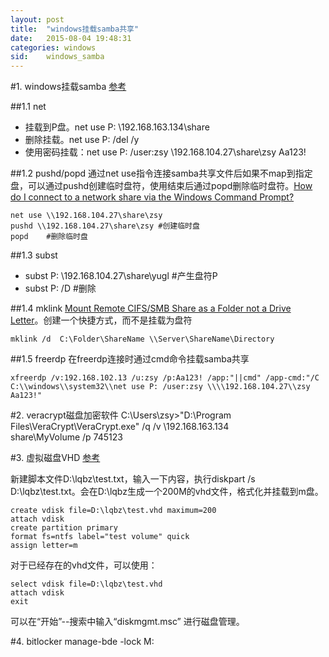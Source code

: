 ```yaml
---
layout: post
title:  "windows挂载samba共享"
date:   2015-08-04 19:48:31
categories: windows
sid:    windows_samba
---
```


#1. windows挂载samba
[参考](http://rainbird.blog.51cto.com/211214/197794/)

##1.1 net
+ 挂载到P盘。net use P: \\192.168.163.134\share
+ 删除挂载。net use P: /del /y
+ 使用密码挂载：net use P: /user:zsy \\192.168.104.27\share\zsy Aa123!

##1.2 pushd/popd
通过net use指令连接samba共享文件后如果不map到指定盘，可以通过pushd创建临时盘符，使用结束后通过popd删除临时盘符。[How do I connect to a network share via the Windows Command Prompt?](http://superuser.com/questions/52220/how-do-i-connect-to-a-network-share-via-the-windows-command-prompt)

	net use \\192.168.104.27\share\zsy
	pushd \\192.168.104.27\share\zsy #创建临时盘
	popd	#删除临时盘

##1.3 subst
+ subst P: \\192.168.104.27\share\yugl #产生盘符P
+ subst P: /D #删除

##1.4 mklink
[Mount Remote CIFS/SMB Share as a Folder not a Drive Letter](http://serverfault.com/questions/105633/mount-remote-cifs-smb-share-as-a-folder-not-a-drive-letter)。创建一个快捷方式，而不是挂载为盘符

	mklink /d  C:\Folder\ShareName \\Server\ShareName\Directory

##1.5 freerdp
在freerdp连接时通过cmd命令挂载samba共享

	xfreerdp /v:192.168.102.13 /u:zsy /p:Aa123! /app:"||cmd" /app-cmd:"/C C:\\windows\\system32\\net use P: /user:zsy \\\\192.168.104.27\\zsy Aa123!"

#2. veracrypt磁盘加密软件
C:\Users\zsy>"D:\Program Files\VeraCrypt\VeraCrypt.exe" /q /v \\192.168.163.134\
share\MyVolume /p 745123

#3. 虚拟磁盘VHD
[参考](https://technet.microsoft.com/en-us/library/gg318052(v=ws.10).aspx)

新建脚本文件D:\lqbz\test.txt，输入一下内容，执行diskpart /s D:\lqbz\test.txt。会在D:\lqbz生成一个200M的vhd文件，格式化并挂载到m盘。

	create vdisk file=D:\lqbz\test.vhd maximum=200
	attach vdisk 
	create partition primary 
	format fs=ntfs label="test volume" quick
	assign letter=m

对于已经存在的vhd文件，可以使用：

	select vdisk file=D:\lqbz\test.vhd
	attach vdisk
	exit

可以在“开始”--搜索中输入“diskmgmt.msc” 进行磁盘管理。

#4. bitlocker
manage-bde -lock M:
